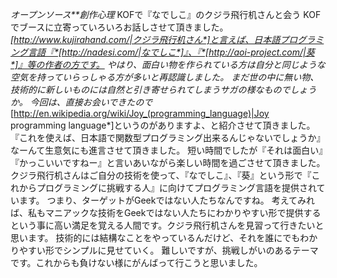 *オープンソース**創作心理* KOFで『なでしこ』のクジラ飛行机さんと会う
KOFでブースに立寄っていろいろお話しさせて頂きました。*[http://www.kujirahand.com/|クジラ飛行机さん*]と言えば、日本語プログラミング言語『*[http://nadesi.com/|なでしこ*]』、『*[http://aoi-project.com/|葵*]』等の作者の方です。
やはり、面白い物を作られている方は自分と同じような空気を持っていらっしゃる方が多いと再認識しました。
まだ世の中に無い物、技術的に新しいものには自然と引き寄せられてしまうサガの様なものでしょうか。
今回は、直接お会いできたので*[http://en.wikipedia.org/wiki/Joy_(programming_language)|Joy programming language*]というのがありますよ、と紹介させて頂きました。
『これを使えば、日本語で関数型プログラミング出来るんじゃないでしょうか』なーんて生意気にも進言させて頂きました。
短い時間でしたが『それは面白い』『かっこいいですねー』と言いあいながら楽しい時間を過ごさせて頂きました。
クジラ飛行机さんはご自分の技術を使って、『なでしこ』、『葵』という形で『これからプログラミングに挑戦する人』に向けてプログラミング言語を提供されています。
つまり、ターゲットがGeekではない人たちなんですね。
考えてみれば、私もマニアックな技術をGeekではない人たちにわかりやすい形で提供するという事に高い満足を覚える人間です。クジラ飛行机さんを見習って行きたいと思います。
技術的には結構なことをやっているんだけど、それを誰にでもわかりやすい形でシンプルに見せていく。
難しいですが、挑戦しがいのあるテーマです。これからも負けない様にがんばって行こうと思いました。
